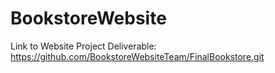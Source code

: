 # BookstoreWebsite
Link to Website Project Deliverable: https://github.com/BookstoreWebsiteTeam/FinalBookstore.git
